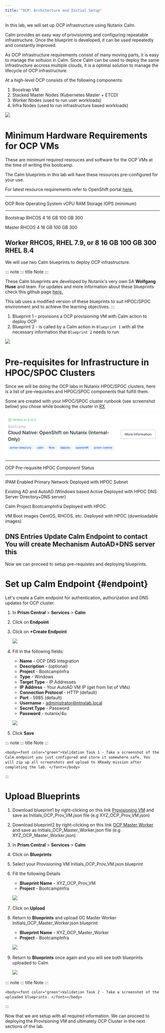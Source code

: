 ```yaml
---
title: "OCP: Architecture and Initial Setup"
---
```


In this lab, we will set up OCP infrastructure using Nutanix Calm.

Calm provides an easy way of provisioning and configuring repeatable
infrastructure. Once the blueprint is developed, it can be used
repeatedly and constantly improved.

As OCP infrastructure requirements consist of many moving parts, it is
easy to manage the soltuion in Calm. Since Calm can be used to deploy
the same infrastructure accross multiple clouds, it is a optimal
solution to manage the lifecycle of OCP infrastructure.

At a high-level OCP consists of the following components:

1.  Boostrap VM
2.  Stacked Master Nodes (Kubernetes Master + ETCD)
3.  Worker Nodes (used to run user workloads)
4.  Infra Nodes (used to run infrastructure based workloads)

![](images/ocp_infra.png)

# Minimum Hardware Requirements for OCP VMs

These are minimum required resrouces and software for the OCP VMs at the
time of writing this bootcamp.

The Calm blueprints in this lab will have these resources pre-configured
for your use.

For latest resource requirements refer to OpenShift portal
[here.](https://docs.openshift.com/container-platform/4.9/installing/installing_platform_agnostic/installing-platform-agnostic.html#installation-minimum-resource-requirements_installing-platform-agnostic)

  ----------------------------------------------------------------------------
  OCP Role      Operating System       vCPU     RAM         Storage   IOPS
                                                (minimum)             
  ------------- ---------------------- -------- ----------- --------- --------
  Bootstrap     RHCOS                  4        16 GB       100 GB    300

  Master        RHCOS                  4        16 GB       100 GB    300

  Worker        RHCOS, RHEL 7.9, or    8        16 GB       100 GB    300
                RHEL 8.4                                              
  ----------------------------------------------------------------------------

We will use two Calm blueprints to deploy OCP infrastructure.

::: note
::: title
Note
:::

These Calm blueprints are developed by Nutanix\'s very own SA **Wolfgang
Huse** and team. For updates and more information about these blueprints
check this github page
[here.](https://github.com/nutanix/openshift/tree/calm-automation/automation/calm)

This lab uses a modified version of these blueprints to suit HPOC/SPOC
environment and to achieve the learning objectives.
:::

1.  Blueprint 1 - provisions a OCP provisioning VM with Calm action to
    deploy OCP
2.  Blueprint 2 - is called by a Calm action in `Blueprint 1` with all
    the necessary information that `Blueprint 2` needs to run

![](images/ocp_bp_actions.png)

# Pre-requisites for Infrastructure in HPOC/SPOC Clusters

Since we will be doing the OCP labs in Nutanix HPOC/SPOC clusters, here
is a list of pre-requisites and HPOC/SPOC components that fulfill them.

Some are created with your HPOC/SPOC cluster runbook (see screenshot
below) you chose while booking the cluster in
[RX](https://rx.corp.nutanix.com/)

![](images/ocp_runbook.png)

  -----------------------------------------------------------------------
  OCP Pre-requisite  HPOC Component                    Status
  ------------------ --------------------------------- ------------------
  IPAM Enabled       Primary Network                   Deployed with HPOC
  Subnet                                               

  Existing AD and    AutoAD (Windows based Active      Deployed with HPOC
  DNS Server         Directory+DNS server)             

  Calm Project       BootcampInfra                     Deployed with HPOC

  VM Boot images     CentOS, RHCOS, etc.               Deployed with HPOC
                                                       (downloadable
                                                       images)

  DNS Entries Update Calm Endpoint to contact          You will create
  Mechanism          AutoAD+DNS server                 this
  -----------------------------------------------------------------------

Now we can proceed to setup pre-requistes and deploying blueprints.

# Set up Calm Endpoint {#endpoint}

Let\'s create a Calm endpoint for authentication, authorization and DNS
updates for OCP cluster.

1.  In **Prism Central** \> **Services** \> **Calm**

2.  Click on **Endpoint**

3.  Click on **+Create Endpoint**

    ![](images/ocp_calm_endpoint.png)

4.  Fill in the following fields:

    -   **Name** - OCP DNS Integration
    -   **Description** - (optional)
    -   **Project** - BootcampInfra
    -   **Type** - Windows
    -   **Target Type** - IP Addresses
    -   **IP Address** - Your AutoAD VM IP (get from list of VMs)
    -   **Connection Protocol** - HTTP (default)
    -   **Port** - 5985 (default)
    -   **Username** - <administrator@ntnxlab.local>
    -   **Secret Type** - Password
    -   **Password** - nutanix/4u

    ![](images/ocp_create_endpoint.png)

5.  Click **Save**

::: note
::: title
Note
:::

```{=html}
<body><font color="green">Validation Task 1 - Take a screenshot of the Calm endpoint you just configured and store it somewhere safe. You will zip up all screenshots and upload to XReady mission after completing the lab. </font></body>
```
:::

# Upload Blueprints

1.  Download blueprint1 by right-clicking on this link [Provisioning
    VM](https://raw.githubusercontent.com/nutanix-japan/ocp-hci/main/import_bp/XYZ_OCP_Prov_VM.json)
    and save as Initials_OCP_Prov_VM.json file (e.g
    XYZ_OCP_Prov_VM.json)

2.  Download blueprint2 by right-clicking on this link [OCP Master
    Worker](https://raw.githubusercontent.com/nutanix-japan/ocp-hci/main/import_bp/XYZ_OCP_Master_Worker.json)
    and save as Initials_OCP_Master_Worker.json file (e.g
    XYZ_OCP_Master_Worker.json)

3.  In **Prism Central** \> **Services** \> **Calm**

4.  Click on **Blueprints**

5.  Select your Provisioning VM Initials_OCP_Prov_VM.json blueprint

6.  Fill the following Details

    -   **Blueprint Name** - XYZ_OCP_Prov_VM
    -   **Project** - BootcampInfra

    ![](images/ocp_upload_bp.png)

7.  Click on **Upload**

8.  Return to **Blueprints** and upload OC Master Worker
    Initials_OCP_Master_Worker.json blueprint

    -   **Blueprint Name** - XYZ_OCP_Master_Worker
    -   **Project** - BootcampInfra

    ![](images/ocp_upload_bp_mw.png)

9.  Return to **Blueprints** once again and you will see both blueprints
    uploaded to Calm

    ![](images/ocp_bp_list.png)

::: note
::: title
Note
:::

```{=html}
<body><font color="green">Validation Task 2 - Take a screenshot of the uploaded blueprints. </font></body>
```
:::

Now that we are setup with all required information. We can proceed to
deploying the Provisioning VM and ultimately OCP Cluster in the next
sections of the lab.
